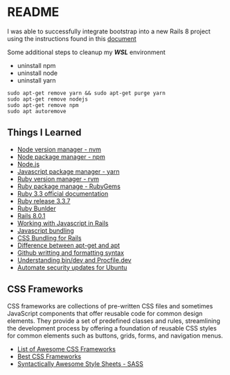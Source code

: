 # README

I was able to successfully integrate bootstrap into a new Rails 8 project using the instructions found in this [document](
https://dev.to/jessalejo/create-a-new-rails-72-project-with-bootstrap-theme-on-a-newly-set-up-wsl-in-minutes-4p6#:~:text=Create%20a%20New%20Rails%20Project%201%20Application%20Structure%3A,esbuild%20%28-j%3Desbuild%29%3A%20Configures%20esbuild%20as%20the%20JavaScript%20bundler. )

Some additional steps to cleanup my ***WSL*** environment
* uninstall npm 
* uninstall node
* uninstall yarn

```
sudo apt-get remove yarn && sudo apt-get purge yarn
sudo apt-get remove nodejs
sudo apt-get remove npm
sudo apt autoremove
```

## Things I Learned

* [Node version manager - nvm](https://github.com/nvm-sh/nvm)
* [Node package manager - npm](https://nodejs.org/en/learn/getting-started/an-introduction-to-the-npm-package-manager)
* [Node.js ](https://nodejs.org/en/learn/getting-started/introduction-to-nodejs)
* [Javascript package manager - yarn](https://classic.yarnpkg.com/lang/en/docs/)
* [Ruby version manager - rvm](https://rvm.io/)
* [Ruby package manage - RubyGems](https://rubygems.org/)
* [Ruby 3.3 official documentation](https://docs.ruby-lang.org/en/3.3/)
* [Ruby release 3.3.7](https://www.ruby-lang.org/en/news/2025/01/15/ruby-3-3-7-released/)
* [Ruby Bunlder](https://bundler.io/)
* [Rails 8.0.1](https://guides.rubyonrails.org/)
* [Working with Javascript in Rails](https://guides.rubyonrails.org/v7.0.7/working_with_javascript_in_rails.html)
* [Javascript bundling](https://dev.to/sayanide/the-what-why-and-how-of-javascript-bundlers-4po9)
* [CSS Bundling for Rails](https://github.com/rails/cssbundling-rails)
* [Difference between apt-get and apt](https://www.howtogeek.com/791055/apt-vs-apt-get-whats-the-difference-on-linux/)
* [Github writting and formatting syntax](https://docs.github.com/en/get-started/writing-on-github/getting-started-with-writing-and-formatting-on-github/basic-writing-and-formatting-syntax)
* [Understanding bin/dev and Procfile.dev](https://railsnotes.xyz/blog/procfile-bin-dev-rails7)
* [Automate security updates for Ubuntu]((https://linuxize.com/post/how-to-set-up-automatic-updates-on-ubuntu-18-04/))


## CSS Frameworks

CSS frameworks are collections of pre-written CSS files and sometimes JavaScript components that offer reusable code for common design elements. They provide a set of predefined classes and rules, streamlining the development process by offering a foundation of reusable CSS styles for common elements such as buttons, grids, forms, and navigation menus.

- [List of Awesome CSS Frameworks](https://github.com/troxler/awesome-css-frameworks)
- [Best CSS Frameworks](https://prismic.io/blog/best-css-frameworks)
- [Syntactically Awesome Style Sheets - SASS](https://sass-lang.com/)
